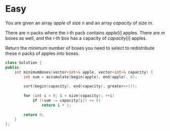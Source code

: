 # Easy

You are given an array $apple$ of size $n$ and an array $capacity$ of size $m$.

There are $n$ packs where the $i$-th pack contains $apple[i]$ apples. There are $m$ boxes as well, and the $i$-th box has a capacity of $capacity[i]$ apples.

Return the minimum number of boxes you need to select to redistribute these $n$ packs of apples into boxes.

```cpp
class Solution {
public:
    int minimumBoxes(vector<int>& apple, vector<int>& capacity) {
        int sum = accumulate(begin(apple), end(apple), 0);
        
        sort(begin(capacity), end(capacity), greater<>());
        
        for (int i = 0; i < size(capacity); ++i)
            if ((sum -= capacity[i]) <= 0)
                return i + 1;
        
        return 0;
    }
};
```
